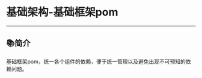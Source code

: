 # 基础架构-基础框架pom

-------------------------------------------------------------------------------

## 📚简介

基础框架pom，统一各个组件的依赖，便于统一管理以及避免出现不可预知的依赖问题。
